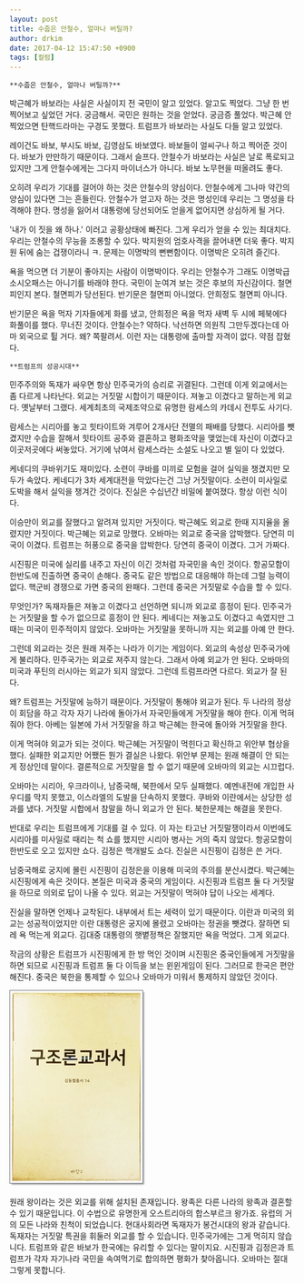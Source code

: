 ```yaml
---
layout: post
title: 수줍은 안철수, 얼마나 버틸까?
author: drkim
date: 2017-04-12 15:47:50 +0900
tags: [컬럼]
---
```

  


    **수줍은 안철수, 얼마나 버틸까?**

  


박근혜가 바보라는 사실은 사실이지 전 국민이 알고 있었다. 알고도 찍었다. 그냥 한 번 찍어보고 싶었던 거다. 궁금해서. 국민은 원하는 것을 얻었다. 궁금증 풀었다. 박근혜 안 찍었으면 탄핵드라마는 구경도 못했다. 트럼프가 바보라는 사실도 다들 알고 있었다. 

  


레이건도 바보, 부시도 바보, 김영삼도 바보였다. 바보들이 얼씨구나 하고 찍어준 것이다. 바보가 만만하기 때문이다. 그래서 슬프다. 안철수가 바보라는 사실은 날로 폭로되고 있지만 그게 안철수에게는 그다지 마이너스가 아니다. 바보 노무현을 떠올려도 좋다.

  


오히려 우리가 기대를 걸어야 하는 것은 안철수의 양심이다. 안철수에게 그나마 약간의 양심이 있다면 그는 흔들린다. 안철수가 얻고자 하는 것은 명성인데 우리는 그 명성을 타격해야 한다. 명성을 잃어서 대통령에 당선되어도 얻을게 없어지면 상심하게 될 거다. 

  


'내가 이 짓을 왜 하나.' 이러고 공황상태에 빠진다. 그게 우리가 얻을 수 있는 최대치다. 우리는 안철수의 무능을 조롱할 수 있다. 박지원의 엄호사격을 끌어내면 더욱 좋다. 박지원 뒤에 숨는 겁쟁이라니 ㅋ. 문제는 이명박의 뻔뻔함이다. 이명박은 오히려 즐긴다. 

  


욕을 먹으면 더 기분이 좋아지는 사람이 이명박이다. 우리는 안철수가 그래도 이명박급 소시오패스는 아니기를 바래야 한다. 국민이 눈여겨 보는 것은 후보의 자신감이다. 철면피인지 본다. 철면피가 당선된다. 반기문은 철면피 아니었다. 안희정도 철면피 아니다. 

  


반기문은 욕을 먹자 기자들에게 화를 냈고, 안희정은 욕을 먹자 새벽 두 시에 페북에다 화풀이를 했다. 무너진 것이다. 안철수는? 약하다. 낙선하면 의원직 그만두겠다는데 아마 외국으로 튈 거다. 왜? 쪽팔려서. 이런 자는 대통령에 출마할 자격이 없다. 약점 잡혔다.

  


  


 


    **트럼프의 성공시대**

  


민주주의와 독재가 싸우면 항상 민주국가의 승리로 귀결된다. 그런데 이게 외교에서는 좀 다르게 나타난다. 외교는 거짓말 시합이기 때문이다. 져놓고 이겼다고 말하는게 외교다. 옛날부터 그랬다. 세계최초의 국제조약으로 유명한 람세스의 카데시 전투도 사기다.

  


람세스는 시리아를 놓고 힛타이트와 겨루어 2개사단 전멸의 패배를 당했다. 시리아를 뺏겼지만 수습을 잘해서 힛타이트 공주와 결혼하고 평화조약을 맺었는데 자신이 이겼다고 이곳저곳에다 써놓았다. 거기에 낚여서 람세스라는 소설도 나오고 별 일이 다 있었다. 

  


케네디의 쿠바위기도 재미있다. 소련이 쿠바를 미끼로 모험을 걸어 실익을 챙겼지만 모두가 속았다. 케네디가 3차 세계대전을 막았다는건 그냥 거짓말이다. 소련이 미사일로 도박을 해서 실익을 챙겨간 것이다. 진실은 수십년간 비밀에 붙여졌다. 항상 이런 식이다. 

  


이승만이 외교를 잘했다고 알려져 있지만 거짓이다. 박근혜도 외교로 한때 지지율을 올렸지만 거짓이다. 박근혜는 외교로 망했다. 오바마는 외교로 중국을 압박했다. 당연히 미국이 이겼다. 트럼프는 허풍으로 중국을 압박한다. 당연히 중국이 이겼다. 그거 가짜다. 

  


시진핑은 미국에 실리를 내주고 자신이 이긴 것처럼 자국민을 속인 것이다. 항공모함이 한반도에 진출하면 중국이 손해다. 중국도 같은 방법으로 대응해야 하는데 그럴 능력이 없다. 핵군비 경쟁으로 가면 중국의 완패다. 그런데 중국은 거짓말로 수습을 할 수 있다. 

  


무엇인가? 독재자들은 져놓고 이겼다고 선언하면 되니까 외교로 흥정이 된다. 민주국가는 거짓말을 할 수가 없으므로 흥정이 안 된다. 케네디는 져놓고도 이겼다고 속였지만 그때는 미국이 민주적이지 않았다. 오바마는 거짓말을 못하니까 지는 외교를 아예 안 한다.

  


그런데 외교라는 것은 원래 져주는 나라가 이기는 게임이다. 외교의 속성상 민주국가에게 불리하다. 민주국가는 외교로 져주지 않는다. 그래서 아예 외교가 안 된다. 오바마의 미국과 푸틴의 러시아는 외교가 되지 않았다. 그런데 트럼프라면 다르다. 외교가 잘 된다.

  


왜? 트럼프는 거짓말에 능하기 때문이다. 거짓말이 통해야 외교가 된다. 두 나라의 정상이 회담을 하고 각자 자기 나라에 돌아가서 자국민들에게 거짓말을 해야 한다. 이게 먹혀줘야 한다. 아베는 일본에 가서 거짓말을 하고 박근혜는 한국에 돌아와 거짓말을 한다. 

  


이게 먹혀야 외교가 되는 것이다. 박근혜는 거짓말이 먹힌다고 확신하고 위안부 협상을 했다. 실패한 외교지만 어쨌든 뭔가 결실은 나왔다. 위안부 문제는 원래 해결이 안 되는게 정상인데 말이다. 결론적으로 거짓말을 할 수 없기 때문에 오바마의 외교는 시끄럽다. 

  


오바마는 시리아, 우크라이나, 남중국해, 북한에서 모두 실패했다. 예멘내전에 개입한 사우디를 막지 못했고, 이스라엘의 도발을 단속하지 못했다. 쿠바와 이란에서는 상당한 성과를 냈다. 거짓말 시합에서 참말을 하니 외교가 안 된다. 북한문제는 해결을 못한다.

  


반대로 우리는 트럼프에게 기대를 걸 수 있다. 이 자는 타고난 거짓말쟁이라서 이번에도 시리아를 미사일로 때리는 척 쇼를 했지만 시리아 병사는 거의 죽지 않았다. 항공모함이 한반도로 오고 있지만 쇼다. 김정은 핵개발도 쇼다. 진실은 시진핑이 김정은 쓴 거다.

  


남중국해로 궁지에 몰린 시진핑이 김정은을 이용해 미국의 주의를 분산시켰다. 박근혜는 시진핑에게 속은 것이다. 본질은 미국과 중국의 게임이다. 시진핑과 트럼프 둘 다 거짓말을 하므로 의외로 답이 나올 수 있다. 외교는 거짓말이 먹혀야 답이 나오는 세계다. 

  


진실을 말하면 언제나 교착된다. 내부에서 트는 세력이 있기 때문이다. 이란과 미국의 외교는 성공적이었지만 이란 대통령은 궁지에 몰렸고 오바마는 정권을 뺏겼다. 잘하면 되레 욕 먹는게 외교다. 김대중 대통령의 햇볕정책은 잘했지만 욕을 먹었다. 그게 외교다.

  


작금의 상황은 트럼프가 시진핑에게 한 방 먹인 것이며 시진핑은 중국인들에게 거짓말을 하면 되므로 시진핑과 트럼프 둘 다 이득을 보는 윈윈게임이 된다. 그러므로 한국은 편안해진다. 중국은 북한을 통제할 수 있으나 오바마가 미워서 통제하지 않았던 것이다. 

  


  



![](/files/attach/images/199/389/831/20170108_234810.jpg)   


  


원래 왕이라는 것은 외교를 위해 설치된 존재입니다. 왕족은 다른 나라의 왕족과 결혼할 수 있기 때문입니다. 이 수법으로 유명한게 오스트리아의 합스부르크 왕가죠. 유럽의 거의 모든 나라와 친척이 되었습니다. 현대사회라면 독재자가 봉건시대의 왕과 같습니다. 독재자는 거짓말 특권을 휘둘러 외교를 할 수 있습니다. 민주국가에는 그게 먹히지 않습니다. 트럼프와 같은 바보가 한국에는 유리할 수 있다는 말이지요. 시진핑과 김정은과 트럼프가 각자 자기나라 국민을 속여먹기로 합의하면 평화가 찾아옵니다. 오바마는 절대 그렇게 못합니다.